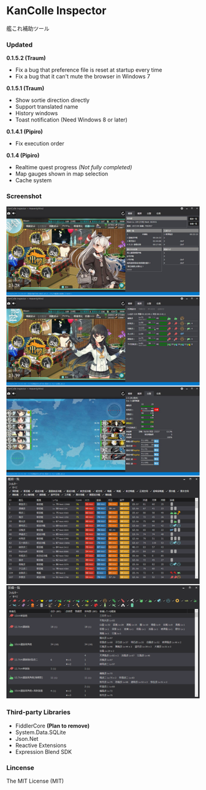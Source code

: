 ﻿KanColle Inspector
=====
艦これ補助ツール

### Updated
**0.1.5.2 (Traum)**
 * Fix a bug that preference file is reset at startup every time
 * Fix a bug that it can't mute the browser in Windows 7

**0.1.5.1 (Traum)**
 * Show sortie direction directly
 * Support translated name
 * History windows
 * Toast notification (Need Windows 8 or later)

**0.1.4.1 (Pipiro)**
 * Fix execution order

**0.1.4 (Pipiro)**
 * Realtime quest progress _(Not fully completed)_
 * Map gauges shown in map selection
 * Cache system

### Screenshot
![Overview](https://raw.githubusercontent.com/KodamaSakuno/kodamasakuno.github.io/master/images/kci/01.jpg)
![Fleet detail](https://raw.githubusercontent.com/KodamaSakuno/kodamasakuno.github.io/master/images/kci/02.jpg)
![Battle Information](https://raw.githubusercontent.com/KodamaSakuno/kodamasakuno.github.io/master/images/kci/03.jpg)
![Ships Overview](https://raw.githubusercontent.com/KodamaSakuno/kodamasakuno.github.io/master/images/kci/04.png)
![Equipments Overview](https://raw.githubusercontent.com/KodamaSakuno/kodamasakuno.github.io/master/images/kci/05.png)

### Third-party Libraries

 * FiddlerCore **(Plan to remove)**
 * System.Data.SQLite
 * Json.Net
 * Reactive Extensions
 * Expression Blend SDK

### Lincense
The MIT License (MIT)